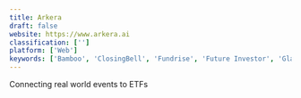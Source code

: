 ```yaml
---
title: Arkera
draft: false 
website: https://www.arkera.ai
classification: ['']
platform: ['Web']
keywords: ['Bamboo', 'ClosingBell', 'Fundrise', 'Future Investor', 'GlassDollar', 'IQ Option', 'Jellifin', 'Republic', 'Spark', 'SparkFin', 'Zoho Mail', 'investFeed', 'invstr']
---
```

Connecting real world events to ETFs